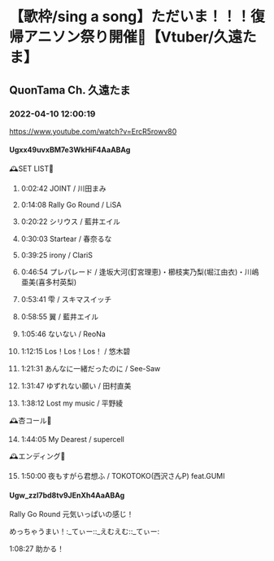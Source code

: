 # 【歌枠/sing a song】ただいま！！！復帰アニソン祭り開催🌈【Vtuber/久遠たま】

## QuonTama Ch. 久遠たま

### 2022-04-10 12:00:19

https://www.youtube.com/watch?v=ErcR5rowv80

#### Ugxx49uvxBM7e3WkHiF4AaABAg

🕰SET LIST🥀



01. 0:02:42 JOINT / 川田まみ

02. 0:14:08 Rally Go Round /  LiSA

03. 0:20:22 シリウス / 藍井エイル

04. 0:30:03 Startear / 春奈るな

05. 0:39:25 irony / ClariS

06. 0:46:54 プレパレード / 逢坂大河(釘宮理恵)・櫛枝実乃梨(堀江由衣)・川嶋亜美(喜多村英梨)

07. 0:53:41 雫 / スキマスイッチ

08. 0:58:55 翼 / 藍井エイル

09. 1:05:46 ないない / ReoNa

10. 1:12:15 Los！Los！Los！ / 悠木碧

11. 1:21:31 あんなに一緒だったのに / See-Saw

12. 1:31:47 ゆずれない願い / 田村直美

13. 1:38:12 Lost my music / 平野綾



​🕰杏コール🥀



14. 1:44:05 My Dearest / supercell



🕰エンディング🥀



15. 1:50:00 夜もすがら君想ふ / TOKOTOKO(西沢さんP) feat.GUMI



#### Ugw_zzl7bd8tv9JEnXh4AaABAg

Rally Go Round 元気いっぱいの感じ！

めっちゃうまい！:_てぃー::_えむえむ::_てぃー:



1:08:27 助かる！

